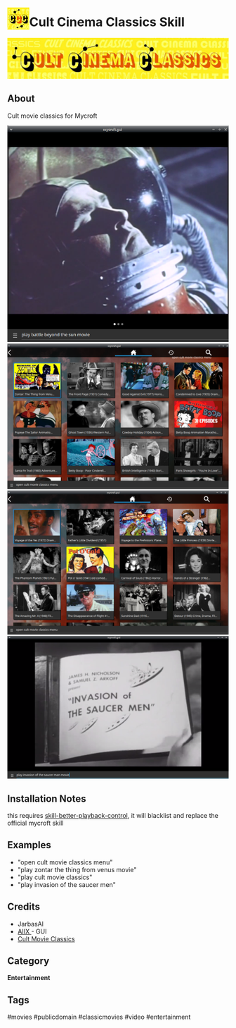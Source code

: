 # <img src='./res/icon/ccc_icon.png' card_color='#40DBB0' width='50' height='50' style='vertical-align:bottom'/>Cult Cinema Classics Skill

![](./res/ccc_logo.png)

## About 

Cult movie classics for Mycroft

![](./gui4.png)
![](./gui2.png)
![](./gui.png)
![](./gui3.png)

## Installation Notes

this requires [skill-better-playback-control](https://github.com/JarbasSkills/skill-better-playback-control), it will blacklist and replace the official mycroft skill

## Examples 

* "open cult movie classics menu"
* "play zontar the thing from venus movie"
* "play cult movie classics"
* "play invasion of the saucer men"

## Credits 
- JarbasAl
- [AIIX ](https://github.com/AIIX/) - GUI
- [Cult Movie Classics](https://www.youtube.com/channel/UCycDFnpMeWzaITQSD1dWsOA)

## Category
**Entertainment**

## Tags
#movies
#publicdomain
#classicmovies
#video
#entertainment